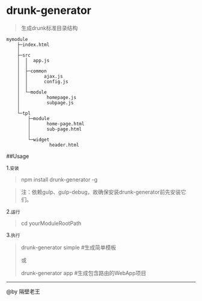 drunk-generator
==========

> 生成drunk标准目录结构
> 
	mymodule     
	    ├─index.html                                                                                                                                                                 
	    │                                                                                                                                                                            
	    ├─src                                                                                                                                                                       
	    │  │  app.js                                                                                                                                                                
	    │  │                                                                                                                                                                         
	    │  ├─common                                                                                                                                                                 
	    │  │      ajax.js                                                                                                                                                            
	    │  │      config.js                                                                                                                                                          
	    │  │                                                                                                                                                                         
	    │  └─module                                                                                                                                                                 
	    │          homepage.js                                                                                                                                                        
	    │          subpage.js                                                                                                                                                         
	    │                                                                                                                                                                             
	    └─tpl                                                                                                                                                                        
	        ├─module                                                                                                                                                                 
	        │      home-page.html                                                                                                                                                     
	        │      sub-page.html                                                                                                                                                      
	        │                                                                                                                                                                         
	        └─widget                                                                                                                                                                 
	                header.html

##Usage

1.`安装`
>npm install drunk-generator -g

> 注：依赖gulp、gulp-debug，故确保安装drunk-generator前先安装它们。

2.`运行`
> cd yourModuleRootPath


3.`执行`
> drunk-generator simple #生成简单模板
> 
> 或
> 
> drunk-generator app    #生成包含路由的WebApp项目


-----
@by 隔壁老王

